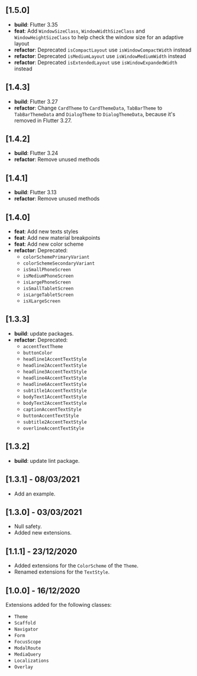 ## [1.5.0]

- **build**: Flutter 3.35
- **feat**: Add `WindowSizeClass`, `WindowWidthSizeClass` and `WindowHeightSizeClass` to help check the window size for an adaptive layout
- **refactor**: Deprecated `isCompactLayout` use `isWindowCompactWidth` instead
- **refactor**: Deprecated `isMediumLayout` use `isWindowMediumWidth` instead
- **refactor**: Deprecated `isExtendedLayout` use `isWindowExpandedWidth` instead
  
## [1.4.3]

- **build**: Flutter 3.27
- **refactor**: Change `CardTheme` to `CardThemeData`, `TabBarTheme` to `TabBarThemeData` and `DialogTheme` to `DialogThemeData`, because it's removed in Flutter 3.27.

## [1.4.2]

- **build**: Flutter 3.24
- **refactor**: Remove unused methods

## [1.4.1]

- **build**: Flutter 3.13
- **refactor**: Remove unused methods

## [1.4.0]

- **feat**: Add new texts styles
- **feat**: Add new material breakpoints
- **feat**: Add new color scheme
- **refactor**: Deprecated:
  - `colorSchemePrimaryVariant`
  - `colorSchemeSecondaryVariant`
  - `isSmallPhoneScreen`
  - `isMediumPhoneScreen`
  - `isLargePhoneScreen`
  - `isSmallTabletScreen` 
  - `isLargeTabletScreen`
  - `isXLargeScreen`
  
## [1.3.3]

- **build**: update packages.
- **refactor**: Deprecated: 
  - `accentTextTheme`
  - `buttonColor`
  - `headline1AccentTextStyle`
  - `headline2AccentTextStyle`
  - `headline3AccentTextStyle`
  - `headline4AccentTextStyle`
  - `headline6AccentTextStyle`
  - `subtitle1AccentTextStyle`
  - `bodyText1AccentTextStyle`
  - `bodyText2AccentTextStyle`
  - `captionAccentTextStyle`
  - `buttonAccentTextStyle`
  - `subtitle2AccentTextStyle`
  - `overlineAccentTextStyle`
## [1.3.2]

- **build**: update lint package.

## [1.3.1] - 08/03/2021

- Add an example.
## [1.3.0] - 03/03/2021

- Null safety.
- Added new extensions.
## [1.1.1] - 23/12/2020

- Added extensions for the `ColorScheme` of the `Theme`.
- Renamed extensions for the `TextStyle`.
## [1.0.0] - 16/12/2020

Extensions added for the following classes:

- `Theme`
- `Scaffold`
- `Navigator`
- `Form`
- `FocusScope`
- `ModalRoute`
- `MediaQuery`
- `Localizations`
- `Overlay`
